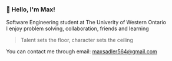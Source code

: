 <h3> 👋 Hello, I'm Max!</h3>

Software Engineering student at The Univerity of Western Ontario  
I enjoy problem solving, collaboration, friends and learning  

> Talent sets the floor, character sets the ceiling 


You can contact me through email: maxsadler564@gmail.com


